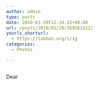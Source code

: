 ```yaml
---
author: admin
type: posts
date: 2010-01-29T12:34:12+00:00
url: /posts/2010/01/29/359561512/
yourls_shorturl:
  - https://lobban.org/i/1g
categories:
  - Photos

---
```

<div class="figure">
  <img src="https://andy.lobban.org/photo/1280/359561512/1/tumblr_kx0dl0V5k11qzrl7b" alt="" />
</div>

Dear